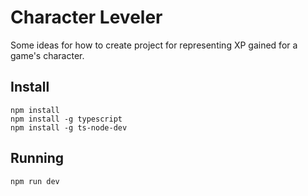 # Character Leveler

Some ideas for how to create project for representing XP gained for a game's character.

## Install

```
npm install
npm install -g typescript
npm install -g ts-node-dev
```

## Running

```
npm run dev
```